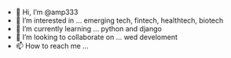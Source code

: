 - 👋 Hi, I’m @amp333
- 👀 I’m interested in ... emerging tech, fintech, healthtech, biotech
- 🌱 I’m currently learning ... python and django
- 💞️ I’m looking to collaborate on ... wed develoment
- 📫 How to reach me ... 

<!---
amp333/amp333 is a ✨ special ✨ repository because its `README.md` (this file) appears on your GitHub profile.
You can click the Preview link to take a look at your changes.
--->
